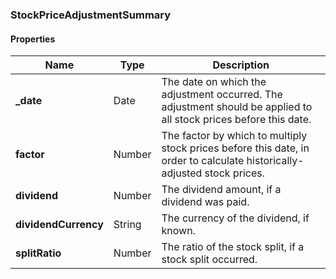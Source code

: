 
[//]: # (CLASS:StockPriceAdjustmentSummary)

[//]: # (KIND:object)

### StockPriceAdjustmentSummary

#### Properties

[//]: # (START_DEFINITION)

Name | Type | Description
------------ | ------------- | -------------
**_date** | Date | The date on which the adjustment occurred. The adjustment should be applied to all stock prices before this date. &nbsp;
**factor** | Number | The factor by which to multiply stock prices before this date, in order to calculate historically-adjusted stock prices. &nbsp;
**dividend** | Number | The dividend amount, if a dividend was paid. &nbsp;
**dividendCurrency** | String | The currency of the dividend, if known. &nbsp;
**splitRatio** | Number | The ratio of the stock split, if a stock split occurred. &nbsp;

[//]: # (END_DEFINITION)






